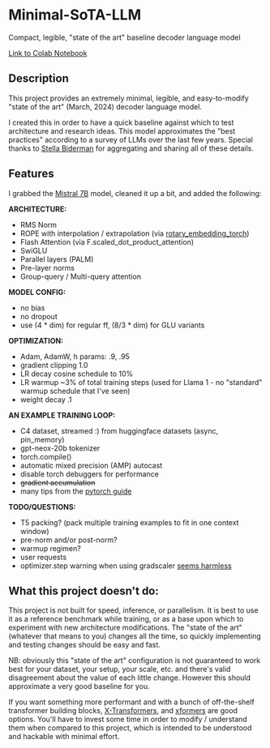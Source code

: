 # Minimal-SoTA-LLM
Compact, legible, "state of the art" baseline decoder language model 

[Link to Colab Notebook](https://colab.research.google.com/drive/1l6ydblW754hXqhjcHiL8I17G_84OSaoE?usp=sharing)

## Description
This project provides an extremely minimal, legible, and easy-to-modify "state of the art" (March, 2024) decoder language model.

I created this in order to have a quick baseline against which to test architecture and research ideas. This model approximates the "best practices" according to a survey of LLMs over the last few years. Special thanks to [Stella Biderman](https://twitter.com/BlancheMinerva/status/1740365334467756267) for aggregating and sharing all of these details.

## Features
I grabbed the [Mistral 7B](https://github.com/mistralai/mistral-src) model, cleaned it up a bit, and added the following:

**ARCHITECTURE:**
- RMS Norm
- ROPE with interpolation / extrapolation (via [rotary_embedding_torch](https://github.com/lucidrains/rotary-embedding-torch))
- Flash Attention (via F.scaled_dot_product_attention)
- SwiGLU
- Parallel layers (PALM)
- Pre-layer norms
- Group-query / Multi-query attention

**MODEL CONFIG:**
- no bias
- no dropout
- use (4 \* dim) for regular ff, (8/3 \* dim) for GLU variants

**OPTIMIZATION:**
- Adam, AdamW, h params: .9, .95
- gradient clipping 1.0
- LR decay cosine schedule to 10%
- LR warmup ~3% of total training steps (used for Llama 1 -  no "standard" warmup schedule that I've seen)
- weight decay .1

**AN EXAMPLE TRAINING LOOP:**
- C4 dataset, streamed :) from huggingface datasets (async, pin_memory)
- gpt-neox-20b tokenizer
- torch.compile()
- automatic mixed precision (AMP) autocast
- disable torch debuggers for performance
- ~~gradient accumulation~~
- many tips from the [pytorch guide](https://pytorch.org/tutorials/recipes/recipes/tuning_guide.html)


**TODO/QUESTIONS:**
- T5 packing? (pack multiple training examples to fit in one context window)
- pre-norm and/or post-norm?
- warmup regimen?
- user requests
- optimizer.step warning when using gradscaler [seems harmless](https://discuss.pytorch.org/t/userwarning-detected-call-of-lr-scheduler-step-before-optimizer-step-in-pytorch-1-1-0-and-later-you-should-call-them-in-the-opposite-order-optimizer-step-before-lr-scheduler-step/88295/7)


## What this project doesn't do:
This project is not built for speed, inference, or parallelism. It is best to use it as a reference benchmark while training, or as a base upon which to experiment with new architecture modifications. The "state of the art" (whatever that means to you) changes all the time, so quickly implementing and testing changes should be easy and fast.

NB: obviously this "state of the art" configuration is not guaranteed to work best for your dataset, your setup, your scale, etc. and there's valid disagreement about the value of each little change. However this should approximate a very good baseline for you. 

If you want something more performant and with a bunch of off-the-shelf transformer building blocks, [X-Transformers](https://github.com/lucidrains/x-transformers), and [xformers](https://github.com/facebookresearch/xformers) are good options. You'll have to invest some time in order to modify / understand them when compared to this project, which is intended to be understood and hackable with minimal effort.



